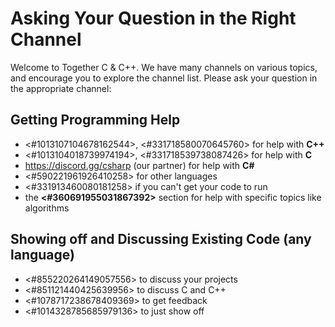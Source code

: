 # Asking Your Question in the Right Channel

Welcome to Together C & C++. We have many channels on various topics, and encourage you to explore the channel list.
Please ask your question in the appropriate channel:

## Getting Programming Help

- <#1013107104678162544>, <#331718580070645760> for help with **C++**
- <#1013104018739974194>, <#331718539738087426> for help with **C**
- <https://discord.gg/csharp> (our partner) for help with **C#**
- <#590221961926410258> for other languages
- <#331913460080181258> if you can't get your code to run
- the **<#360691955031867392>** section for help with specific topics like algorithms

## Showing off and Discussing Existing Code (any language)

- <#855220264149057556> to discuss your projects
- <#851121440425639956> to discuss C and C++
- <#1078717238678409369> to get feedback
- <#1014328785685979136> to just show off

